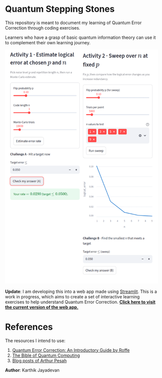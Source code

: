 # Quantum Stepping Stones

This repository is meant to document my learning of Quantum Error Correction through coding exercises.

Learners who have a grasp of basic quantum information theory can use it to complement their own learning journey.

<img src="resources/app_v0_screenshot.png" width=500>

**Update**:</b> I am developing this into a web app made using [Streamlit](https://streamlit.io/). This is a work in progress, which aims to create a  set of interactive learning exercises to help understand Quantum Error Correction. 
[**Click here to visit the current version of the web app.**](https://aquetzalcoatlus-quantum-stepping-stones-app-tyrl1b.streamlit.app/)

# References

The resources I intend to use:

1. [Quantum Error Correction: An Introductory Guide by Roffe](http://arxiv.org/abs/1907.11157)
2. [The Bible of Quantum Computing](https://www.cambridge.org/highereducation/books/quantum-computation-and-quantum-information/01E10196D0A682A6AEFFEA52D53BE9AE#overview)
3. [Blog posts of Arthur Pesah](https://arthurpesah.me/blog/2022-01-25-intro-qec-1/)

**Author**: Karthik Jayadevan